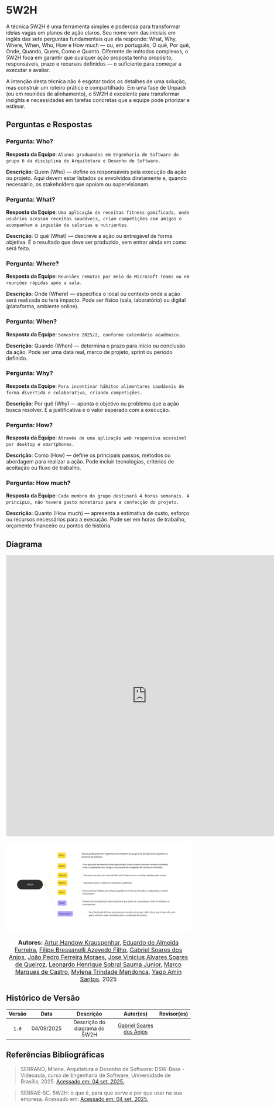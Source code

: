 # 5W2H

A técnica 5W2H é uma ferramenta simples e poderosa para transformar ideias vagas em planos de ação claros. Seu nome vem das iniciais em inglês das sete perguntas fundamentais que ela responde: What, Why, Where, When, Who, How e How much — ou, em português, O quê, Por quê, Onde, Quando, Quem, Como e Quanto. Diferente de métodos complexos, o 5W2H foca em garantir que qualquer ação proposta tenha propósito, responsáveis, prazo e recursos definidos — o suficiente para começar a executar e avaliar.

A intenção desta técnica não é esgotar todos os detalhes de uma solução, mas construir um roteiro prático e compartilhado. Em uma fase de Unpack (ou em reuniões de alinhamento), o 5W2H é excelente para transformar insights e necessidades em tarefas concretas que a equipe pode priorizar e estimar.


## Perguntas e Respostas

### **Pergunta**: Who?
  
**Resposta da Equipe**: `Alunos graduandos em Engenharia de Software do grupo 6 da disciplina de Arquitetura e Desenho de Software.`

**Descrição**: Quem (Who) — define os responsáveis pela execução da ação ou projeto. Aqui devem estar listados os envolvidos diretamente e, quando necessário, os stakeholders que apoiam ou supervisionam.

### **Pergunta**: What?

**Resposta da Equipe**: `Uma aplicação de receitas fitness gamificada, onde usuários acessam receitas saudáveis, criam competições com amigos e acompanham a ingestão de calorias e nutrientes.`

**Descrição**: O quê (What) — descreve a ação ou entregável de forma objetiva. É o resultado que deve ser produzido, sem entrar ainda em como será feito.

### **Pergunta**: Where?

**Resposta da Equipe**: `Reuniões remotas por meio do Microsoft Teams ou em reuniões rápidas após a aula.`

**Descrição**: Onde (Where) — especifica o local ou contexto onde a ação será realizada ou terá impacto. Pode ser físico (sala, laboratório) ou digital (plataforma, ambiente online).

### **Pergunta**: When?

**Resposta da Equipe**: `Semestre 2025/2, conforme calendário acadêmico.`

**Descrição**: Quando (When) — determina o prazo para início ou conclusão da ação. Pode ser uma data real, marco de projeto, sprint ou período definido.

### **Pergunta**: Why?

**Resposta da Equipe**: `Para incentivar hábitos alimentares saudáveis de forma divertida e colaborativa, criando competições.`

**Descrição**: Por quê (Why) — aponta o objetivo ou problema que a ação busca resolver. É a justificativa e o valor esperado com a execução.

### **Pergunta**: How?

**Resposta da Equipe**: `Através de uma aplicação web responsiva acessível por desktop e smartphones.`

**Descrição**: Como (How) — define os principais passos, métodos ou abordagem para realizar a ação. Pode incluir tecnologias, critérios de aceitação ou fluxo de trabalho.

### **Pergunta**: How much?

**Resposta da Equipe**: `Cada membro do grupo destinará 4 horas semanais. A princípio, não haverá gasto monetário para a confecção do projeto.`

**Descrição**: Quanto (How much) — apresenta a estimativa de custo, esforço ou recursos necessários para a execução. Pode ser em horas de trabalho, orçamento financeiro ou pontos de história.

## Diagrama

<iframe width="768" height="768" src="https://miro.com/app/live-embed/uXjVJP1wEs4=/?embedMode=view_only_without_ui&moveToViewport=69566,-1832,17653,8832&embedId=587785547832" frameborder="0" scrolling="no" allow="fullscreen; clipboard-read; clipboard-write" allowfullscreen></iframe>

![5W2H](../../assets/5W2H.jpg)


<font size="3">
<p style="text-align: center">
<b>Autores:</b> 
<a href="https://github.com/Arturhk05" target="_blank">Artur Handow Krauspenhar</a>, 
<a href="https://github.com/eduardoferre" target="_blank">Eduardo de Almeida Ferreira</a>, 
<a href="https://github.com/fbressa" target="_blank">Filipe Bressanelli Azevedo Filho</a>, 
<a href="https://github.com/SAnjos3" target="_blank">Gabriel Soares dos Anjos</a>, 
<a href="https://github.com/JoaoPedro2206" target="_blank">João Pedro Ferreira Moraes</a>, 
<a href="https://github.com/JoseViniciusQueiroz" target="_blank">Jose Vinicius Alvares Soares de Queiroz</a>, 
<a href="https://github.com/leohssjr" target="_blank">Leonardo Henrique Sobral Sauma Junior</a>, 
<a href="https://github.com/marcomarquesdc" target="_blank">Marco Marques de Castro</a>, 
<a href="https://github.com/MylenaTrindade" target="_blank">Mylena Trindade Mendonça</a>, 
<a href="https://github.com/yagoas" target="_blank">Yago Amin Santos</a>. 2025
</p>
</font>

## Histórico de Versão

| Versão |    Data    |           Descrição           |                       Autor(es)                        | Revisor(es) |
| :----: | :--------: | :---------------------------: | :----------------------------------------------------: | :---------: |
| `1.0`  | 04/09/2025 | Descrição do diagrama do 5W2H | [Gabriel Soares dos Anjos](https://github.com/SAnjos3) |

## Referências Bibliográficas

>SERRANO, Milene. Arquitetura e Desenho de Software: DSW-Base - Videoaula, curso de Engenharia de Software, Universidade de Brasília, 2025. [Acessado em: 04 set. 2025.](https://aprender3.unb.br/pluginfile.php/3178378/mod_page/content/5/Arquitetura%20e%20Desenho%20de%20software%20-%20Aula%20Projeto-DSW%20-%20Profa.%20Milene.pdf) 

>SEBRAE-SC. 5W2H: o que é, para que serve e por que usar na sua empresa. Acessado em: [Acessado em: 04 set. 2025.](https://www.sebrae-sc.com.br/blog/5w2h-o-que-e-para-que-serve-e-por-que-usar-na-sua-empresa)